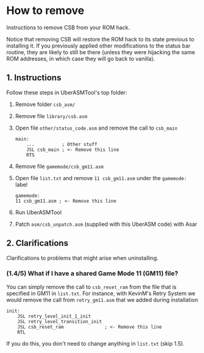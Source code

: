 # How to remove

Instructions to remove CSB from your ROM hack.

Notice that removing CSB will restore the ROM hack to its state previous to
installing it. If you previously applied other modifications to the status bar
routine, they are likely to still be there (unless they were hijacking the same
ROM addresses, in which case they will go back to vanilla).

## 1. Instructions

Follow these steps in UberASMTool's top folder:

1. Remove folder `csb_asm/`
2. Remove file `library/csb.asm`
3. Open file `other/status_code.asm` and remove the call to `csb_main`

   ```asm6502
   main:
       ...          ; Other stuff
       JSL csb_main ; <- Remove this line
       RTS
   ```

4. Remove file `gamemode/csb_gm11.asm`
5. Open file `list.txt` and remove `11 csb_gm11.asm` under the `gamemode:` label

   ```asm6502
   gamemode:
   11 csb_gm11.asm ; <- Remove this line
   ```

6. Run UberASMTool
7. Patch `asm/csb_unpatch.asm` (supplied with this UberASM code) with Asar

## 2. Clarifications

Clarifications to problems that might arise when uninstalling.

### (1.4/5) What if I have a shared Game Mode 11 (GM11) file?

You can simply remove the call to `csb_reset_ram` from the file that is
specified in GM11 in `list.txt`. For instance, with KevinM's Retry System we
would remove the call from `retry_gm11.asm` that we added during installation

```asm6502
init:
    JSL retry_level_init_1_init
    JSL retry_level_transition_init
    JSL csb_reset_ram               ; <- Remove this line
    RTL
```

If you do this, you don't need to change anything in `list.txt` (skip 1.5).
